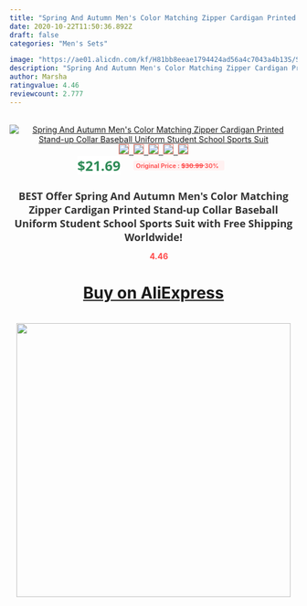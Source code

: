 ```yaml
---
title: "Spring And Autumn Men's Color Matching Zipper Cardigan Printed Stand-up Collar Baseball Uniform Student School  Sports Suit"
date: 2020-10-22T11:50:36.892Z
draft: false
categories: "Men's Sets"

image: "https://ae01.alicdn.com/kf/H81bb8eeae1794424ad56a4c7043a4b13S/Spring-And-Autumn-Men-s-Color-Matching-Zipper-Cardigan-Printed-Stand-up-Collar-Baseball-Uniform-Student.jpg"
description: "Spring And Autumn Men's Color Matching Zipper Cardigan Printed Stand-up Collar Baseball Uniform Student School  Sports Suit"
author: Marsha
ratingvalue: 4.46
reviewcount: 2.777
---
```

<br>
<div style="text-align: center;">
<a href="https://s.click.aliexpress.com/e/_AORACH" target="_blank" rel="nofollow noopener noreferrer"><img alt="Spring And Autumn Men's Color Matching Zipper Cardigan Printed Stand-up Collar Baseball Uniform Student School  Sports Suit" class="magnifier-image" src="https://ae01.alicdn.com/kf/H81bb8eeae1794424ad56a4c7043a4b13S/Spring-And-Autumn-Men-s-Color-Matching-Zipper-Cardigan-Printed-Stand-up-Collar-Baseball-Uniform-Student.jpg_640x640.jpg">
<br>
<img style="border:1px solid salmon" src="https://ae01.alicdn.com/kf/H81bb8eeae1794424ad56a4c7043a4b13S/Spring-And-Autumn-Men-s-Color-Matching-Zipper-Cardigan-Printed-Stand-up-Collar-Baseball-Uniform-Student.jpg_120x120.jpg">&nbsp;&nbsp;<img style="border:1px solid salmon" src="https://ae01.alicdn.com/kf/H0446114dbbf2459a912e9866b14c3e1bA/Spring-And-Autumn-Men-s-Color-Matching-Zipper-Cardigan-Printed-Stand-up-Collar-Baseball-Uniform-Student.jpg_120x120.jpg">&nbsp;&nbsp;<img style="border:1px solid salmon" src="https://ae01.alicdn.com/kf/H0fc7ab599dcb4faa8676f36d0a9134cep/Spring-And-Autumn-Men-s-Color-Matching-Zipper-Cardigan-Printed-Stand-up-Collar-Baseball-Uniform-Student.jpg_120x120.jpg">&nbsp;&nbsp;<img style="border:1px solid salmon" src="https://ae01.alicdn.com/kf/H5e93fd9532234b389d799b1b97ea744a3/Spring-And-Autumn-Men-s-Color-Matching-Zipper-Cardigan-Printed-Stand-up-Collar-Baseball-Uniform-Student.jpg_120x120.jpg">&nbsp;&nbsp;<img style="border:1px solid salmon" src="https://ae01.alicdn.com/kf/Hc94513af5f344dc5916b05f236373f71O/Spring-And-Autumn-Men-s-Color-Matching-Zipper-Cardigan-Printed-Stand-up-Collar-Baseball-Uniform-Student.jpg_120x120.jpg"></a></div><br0>
<div style="text-align: center;"><span style="background-color: white; border: 0px; box-sizing: border-box; color: seagreen; display: inline-block; font-family: &quot;open sans&quot; , &quot;arial&quot; , &quot;helvetica&quot; , sans-serif , &quot;heiti&quot;; font-size: 24px; font-stretch: inherit; font-weight: 700; line-height: inherit; margin: 0px 10px 0px 0px; padding: 0px; vertical-align: middle;">$21.69 </span>
<span style="background: rgb(255 , 241 , 241); border-radius: 3px; border: 0px; box-sizing: border-box; color: #ff4747; display: inline-block; font-family: inherit; font-size: 12px; font-stretch: inherit; font-style: inherit; font-variant: inherit; font-weight: 600; line-height: inherit; margin: 0px; padding: 2px 5px; transform: scale(0.9); vertical-align: middle;">Original Price : <b style="text-decoration: line-through;">$30.99 </b> 30%&nbsp;&nbsp;</span></div>
<h1 style="color: #333333; display: inline-block; font-family: &quot;open sans&quot; , &quot;arial&quot; , &quot;helvetica&quot; , sans-serif , &quot;heiti&quot;; font-size: 18px; font-stretch: inherit; font-weight: 700; text-align: center;">BEST Offer Spring And Autumn Men's Color Matching Zipper Cardigan Printed Stand-up Collar Baseball Uniform Student School  Sports Suit with Free Shipping Worldwide!</h1>
<div style="color: #ff4747; text-align: center;">
<img src="https://4.bp.blogspot.com/-M0ZcTcb-5uY/XleCXlxnR4I/AAAAAAAAAEc/OrjgMkXV1oMQFaCRZj5HQwOCBcu3w1FegCPcBGAYYCw/s1600/star.png" style="height: 15px;">&nbsp;<b>4.46</b></div>
<div class="button_cont" align="center"><a class="buynow_a" href="https://s.click.aliexpress.com/e/_AORACH" target="_blank" rel="nofollow noopener noreferrer"><H1>Buy on AliExpress</H1></a></div><br>
<div class="separator" style="clear: both; text-align: center;">
<img src="https://lh3.googleusercontent.com/-pTy5HemUv9M/XlePHvY0dAI/AAAAAAAAAE4/0nX5iRUoIWY8eMW9Dpxeirr157OZliDIgCLcBGAsYHQ/s1600/badge.gif" width="480">
</div>
